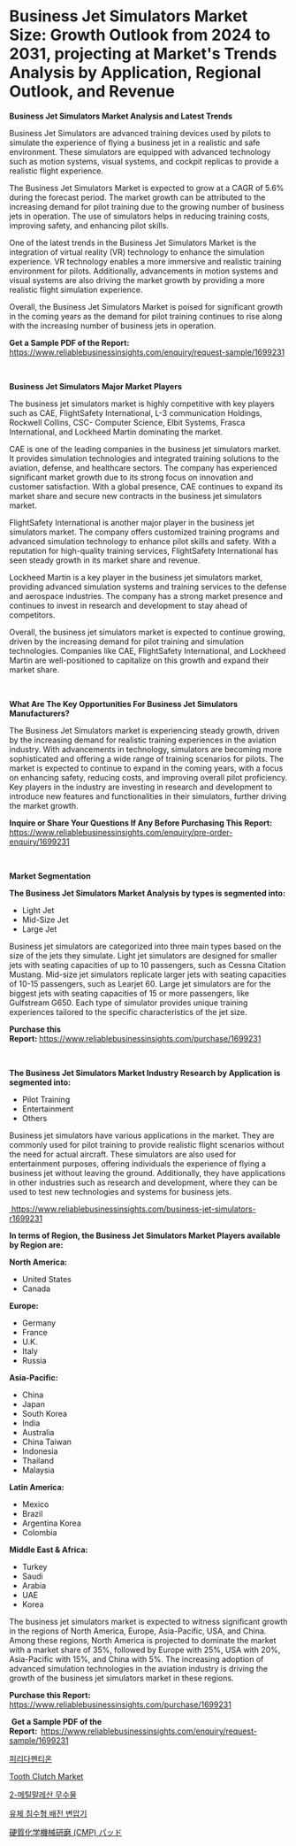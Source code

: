 <p><h1>Business Jet Simulators Market Size: Growth Outlook from 2024 to 2031, projecting at Market's Trends Analysis by Application, Regional Outlook, and Revenue</h1></p><p><strong>Business Jet Simulators Market Analysis and Latest Trends</strong></p>
<p><p>Business Jet Simulators are advanced training devices used by pilots to simulate the experience of flying a business jet in a realistic and safe environment. These simulators are equipped with advanced technology such as motion systems, visual systems, and cockpit replicas to provide a realistic flight experience.</p><p>The Business Jet Simulators Market is expected to grow at a CAGR of 5.6% during the forecast period. The market growth can be attributed to the increasing demand for pilot training due to the growing number of business jets in operation. The use of simulators helps in reducing training costs, improving safety, and enhancing pilot skills.</p><p>One of the latest trends in the Business Jet Simulators Market is the integration of virtual reality (VR) technology to enhance the simulation experience. VR technology enables a more immersive and realistic training environment for pilots. Additionally, advancements in motion systems and visual systems are also driving the market growth by providing a more realistic flight simulation experience.</p><p>Overall, the Business Jet Simulators Market is poised for significant growth in the coming years as the demand for pilot training continues to rise along with the increasing number of business jets in operation.</p></p>
<p><strong>Get a Sample PDF of the Report:&nbsp;</strong> <a href="https://www.reliablebusinessinsights.com/enquiry/request-sample/1699231">https://www.reliablebusinessinsights.com/enquiry/request-sample/1699231</a></p>
<p>&nbsp;</p>
<p><strong>Business Jet Simulators Major Market Players</strong></p>
<p><p>The business jet simulators market is highly competitive with key players such as CAE, FlightSafety International, L-3 communication Holdings, Rockwell Collins, CSC- Computer Science, Elbit Systems, Frasca International, and Lockheed Martin dominating the market.</p><p>CAE is one of the leading companies in the business jet simulators market. It provides simulation technologies and integrated training solutions to the aviation, defense, and healthcare sectors. The company has experienced significant market growth due to its strong focus on innovation and customer satisfaction. With a global presence, CAE continues to expand its market share and secure new contracts in the business jet simulators market.</p><p>FlightSafety International is another major player in the business jet simulators market. The company offers customized training programs and advanced simulation technology to enhance pilot skills and safety. With a reputation for high-quality training services, FlightSafety International has seen steady growth in its market share and revenue.</p><p>Lockheed Martin is a key player in the business jet simulators market, providing advanced simulation systems and training services to the defense and aerospace industries. The company has a strong market presence and continues to invest in research and development to stay ahead of competitors.</p><p>Overall, the business jet simulators market is expected to continue growing, driven by the increasing demand for pilot training and simulation technologies. Companies like CAE, FlightSafety International, and Lockheed Martin are well-positioned to capitalize on this growth and expand their market share.</p></p>
<p>&nbsp;</p>
<p><strong>What Are The Key Opportunities For Business Jet Simulators Manufacturers?</strong></p>
<p><p>The Business Jet Simulators market is experiencing steady growth, driven by the increasing demand for realistic training experiences in the aviation industry. With advancements in technology, simulators are becoming more sophisticated and offering a wide range of training scenarios for pilots. The market is expected to continue to expand in the coming years, with a focus on enhancing safety, reducing costs, and improving overall pilot proficiency. Key players in the industry are investing in research and development to introduce new features and functionalities in their simulators, further driving the market growth.</p></p>
<p><strong>Inquire or Share Your Questions If Any Before Purchasing This Report:</strong> <a href="https://www.reliablebusinessinsights.com/enquiry/pre-order-enquiry/1699231">https://www.reliablebusinessinsights.com/enquiry/pre-order-enquiry/1699231</a></p>
<p>&nbsp;</p>
<p><strong>Market Segmentation</strong></p>
<p><strong>The Business Jet Simulators Market Analysis by types is segmented into:</strong></p>
<p><ul><li>Light Jet</li><li>Mid-Size Jet</li><li>Large Jet</li></ul></p>
<p><p>Business jet simulators are categorized into three main types based on the size of the jets they simulate. Light jet simulators are designed for smaller jets with seating capacities of up to 10 passengers, such as Cessna Citation Mustang. Mid-size jet simulators replicate larger jets with seating capacities of 10-15 passengers, such as Learjet 60. Large jet simulators are for the biggest jets with seating capacities of 15 or more passengers, like Gulfstream G650. Each type of simulator provides unique training experiences tailored to the specific characteristics of the jet size.</p></p>
<p><strong>Purchase this Report:&nbsp;</strong><a href="https://www.reliablebusinessinsights.com/purchase/1699231">https://www.reliablebusinessinsights.com/purchase/1699231</a></p>
<p>&nbsp;</p>
<p><strong>The Business Jet Simulators Market Industry Research by Application is segmented into:</strong></p>
<p><ul><li>Pilot Training</li><li>Entertainment</li><li>Others</li></ul></p>
<p><p>Business jet simulators have various applications in the market. They are commonly used for pilot training to provide realistic flight scenarios without the need for actual aircraft. These simulators are also used for entertainment purposes, offering individuals the experience of flying a business jet without leaving the ground. Additionally, they have applications in other industries such as research and development, where they can be used to test new technologies and systems for business jets.</p></p>
<p><a href="https://www.reliablebusinessinsights.com/business-jet-simulators-r1699231">&nbsp;https://www.reliablebusinessinsights.com/business-jet-simulators-r1699231</a></p>
<p><strong>In terms of Region, the Business Jet Simulators Market Players available by Region are:</strong></p>
<p>
    <p> <strong> North America: </strong>
        <ul>
            <li>United States</li>
            <li>Canada</li>
        </ul>
        </p> 
    <p> <strong> Europe: </strong>
        <ul>
            <li>Germany</li>
            <li>France</li>
            <li>U.K.</li>
            <li>Italy</li>
            <li>Russia</li>
        </ul>
        </p> 
    <p> <strong> Asia-Pacific: </strong>
        <ul>
            <li>China</li>
            <li>Japan</li>
            <li>South Korea</li>
            <li>India</li>
            <li>Australia</li>
            <li>China Taiwan</li>
            <li>Indonesia</li>
            <li>Thailand</li>
            <li>Malaysia</li>
        </ul>
        </p> 
    <p> <strong> Latin America: </strong>
        <ul>
            <li>Mexico</li>
            <li>Brazil</li>
            <li>Argentina Korea</li>
            <li>Colombia</li>
        </ul>
        </p> 
    <p> <strong> Middle East & Africa: </strong>
        <ul>
            <li>Turkey</li>
            <li>Saudi</li>
            <li>Arabia</li>
            <li>UAE</li>
            <li>Korea</li>
        </ul>
    </p>
    </p>
<p><p>The business jet simulators market is expected to witness significant growth in the regions of North America, Europe, Asia-Pacific, USA, and China. Among these regions, North America is projected to dominate the market with a market share of 35%, followed by Europe with 25%, USA with 20%, Asia-Pacific with 15%, and China with 5%. The increasing adoption of advanced simulation technologies in the aviation industry is driving the growth of the business jet simulators market in these regions.</p></p>
<p><strong>Purchase this Report: </strong><a href="https://www.reliablebusinessinsights.com/purchase/1699231">https://www.reliablebusinessinsights.com/purchase/1699231</a></p>
<p>&nbsp;<strong>Get a Sample PDF of the Report:&nbsp;&nbsp;</strong><a href="https://www.reliablebusinessinsights.com/enquiry/request-sample/1699231">https://www.reliablebusinessinsights.com/enquiry/request-sample/1699231</a></p>
<p><strong></strong></p>
<p><p><a href="https://medium.com/@josefarice/%ED%94%BC%EB%A6%AC%EB%8B%A4%ED%8E%9C%ED%8B%B0%EC%98%A8-%EC%8B%9C%EC%9E%A5-%EA%B7%9C%EB%AA%A8-cagr-%EC%B6%94%EC%84%B8-2024-2030-a49e7ce57b30">피리다펜티온</a></p><p><a href="https://github.com/biheemgalvinlouises6hokrh3h/Market-Research-Report-List-2/blob/main/tooth-clutch-market.md">Tooth Clutch Market</a></p><p><a href="https://github.com/PercyHagernes9778/Market-Research-Report-List-2/blob/main/2952896109068.md">2-메틸말레산 무수물</a></p><p><a href="https://medium.com/@joeyjohns20/%EC%9C%A0%EC%B2%B4-%EC%A4%91%EC%84%B1-%EB%B6%84%EB%B0%B0-%EB%B3%80%EC%95%95%EA%B8%B0-%EC%8B%9C%EC%9E%A5-%EB%B3%B4%EA%B3%A0%EC%84%9C%EB%8A%94-%EC%9D%B4-%EC%8B%9C%EC%9E%A5%EC%9D%98-%EC%B5%9C%EC%8B%A0-%EB%8F%99%ED%96%A5-%EB%B0%8F-%EC%84%B1%EC%9E%A5-%EA%B8%B0%ED%9A%8C%EB%A5%BC-%EB%B0%9D%ED%98%80%EC%A4%8D%EB%8B%88%EB%8B%A4-3aa0f4b90e2c">유체 침수형 배전 변압기</a></p><p><a href="https://github.com/sghwr779811674/Market-Research-Report-List-2/blob/main/3606319124617.md">硬質化学機械研磨 (CMP) パッド</a></p></p>